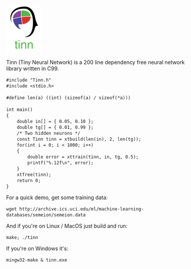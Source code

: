 ![](img/logo.PNG)

Tinn (Tiny Neural Network) is a 200 line dependency free neural network library written in C99.

    #include "Tinn.h"
    #include <stdio.h>

    #define len(a) ((int) (sizeof(a) / sizeof(*a)))

    int main()
    {
        double in[] = { 0.05, 0.10 };
        double tg[] = { 0.01, 0.99 };
        /* Two hidden neurons */
        const Tinn tinn = xtbuild(len(in), 2, len(tg));
        for(int i = 0; i < 1000; i++)
        {
            double error = xttrain(tinn, in, tg, 0.5);
            printf("%.12f\n", error);
        }
        xtfree(tinn);
        return 0;
    }

For a quick demo, get some training data:

    wget http://archive.ics.uci.edu/ml/machine-learning-databases/semeion/semeion.data

And if you're on Linux / MacOS just build and run:

    make; ./tinn

If you're on Windows it's:

    mingw32-make & tinn.exe
